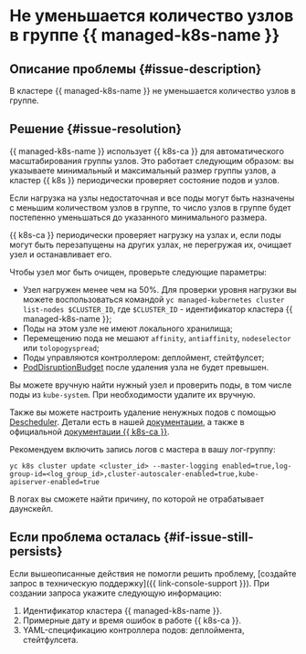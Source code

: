# Не уменьшается количество узлов в группе {{ managed-k8s-name }}


## Описание проблемы {#issue-description}

В кластере {{ managed-k8s-name }} не уменьшается количество узлов в группе.

## Решение {#issue-resolution}

{{ managed-k8s-name }} использует {{ k8s-ca }} для автоматического масштабирования группы узлов. Это работает следующим образом: вы указываете минимальный и максимальный размер группы узлов, а кластер {{ k8s }} периодически проверяет состояние подов и узлов.

Если нагрузка на узлы недостаточная и все поды могут быть назначены с меньшим количеством узлов в группе, то число узлов в группе будет постепенно уменьшаться до указанного минимального размера.

{{ k8s-ca }} периодически проверяет нагрузку на узлах и, если поды могут быть перезапущены на других узлах, не перегружая их, очищает узел и останавливает его.

Чтобы узел мог быть очищен, проверьте следующие параметры:

* Узел нагружен менее чем на 50%. Для проверки уровня нагрузки вы можете воспользоваться командой `yc managed-kubernetes cluster list-nodes $CLUSTER_ID`, где `$CLUSTER_ID` - идентификатор кластера {{ managed-k8s-name }};
* Поды на этом узле не имеют локального хранилища;
* Перемещению пода не мешают `affinity`, `antiaffinity`, `nodeselector` или `tolopogyspread`;
* Поды управляются контроллером: деплоймент, стейтфулсет;
* [PodDisruptionBudget](https://kubernetes.io/docs/concepts/workloads/pods/disruptions/#pod-disruption-budgets) после удаления узла не будет превышен.

Вы можете вручную найти нужный узел и проверить поды, в том числе поды из `kube-system`. При необходимости удалите их вручную.

Также вы можете настроить удаление ненужных подов с помощью [Descheduler](https://github.com/kubernetes-sigs/descheduler). Детали есть в нашей [документации](../../../managed-kubernetes/qa/cluster-autoscaler.md), а также в официальной [документации {{ k8s-ca }}](https://github.com/kubernetes/autoscaler/blob/master/cluster-autoscaler/FAQ.md#table-of-contents).

Рекомендуем включить запись логов с мастера в вашу лог-группу:

```
yc k8s cluster update <cluster_id> --master-logging enabled=true,log-group-id=<log_group_id>,cluster-autoscaler-enabled=true,kube-apiserver-enabled=true
```

В логах вы сможете найти причину, по которой не отрабатывает даунскейл.

## Если проблема осталась {#if-issue-still-persists}

Если вышеописанные действия не помогли решить проблему, [создайте запрос в техническую поддержку]({{ link-console-support }}). При создании запроса укажите следующую информацию:

1. Идентификатор кластера {{ managed-k8s-name }}.
1. Примерные дату и время ошибок в работе {{ k8s-ca }}.
1. YAML-спецификацию контроллера подов: деплоймента, стейтфулсета.
